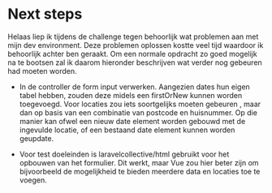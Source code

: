 # Next steps

Helaas liep ik tijdens de challenge tegen behoorlijk wat problemen aan met mijn dev environment. Deze problemen oplossen kostte veel tijd waardoor ik behoorlijk achter ben geraakt. 
Om een normale opdracht zo goed mogelijk na te bootsen zal ik daarom hieronder beschrijven wat verder nog gebeuren had moeten worden.

- In de controller de form input verwerken. Aangezien dates hun eigen tabel hebben, zouden deze midels een firstOrNew kunnen worden toegevoegd. Voor locaties zou iets soortgelijks moeten gebeuren , maar dan op basis van een combinatie van postcode en huisnummer.
Op die manier kan ofwel een nieuw date element worden gebouwd met de ingevulde locatie, of een bestaand date element kunnen worden geupdate.

- Voor test doeleinden is laravelcollective/html gebruikt voor het opbouwen van het formulier. Dit werkt, maar Vue zou hier beter zijn om bijvoorbeeld de mogelijkheid te bieden meerdere data en locaties toe te voegen.
